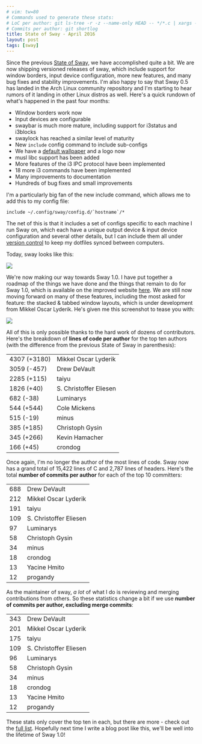 ```yaml
---
# vim: tw=80
# Commands used to generate these stats:
# LoC per author: git ls-tree -r -z --name-only HEAD -- */*.c | xargs -0 -n1 git blame --line-porcelain HEAD |grep  "^author "|sort|uniq -c|sort -nr
# Commits per author: git shortlog
title: State of Sway - April 2016
layout: post
tags: [sway]
---
```


Since the previous [State of Sway](/2015/12/20/State-of-sway.html), we have
accomplished quite a bit. We are now shipping versioned releases of sway, which
include support for window borders, input device configuration, more new
features, and many bug fixes and stability improvements. I'm also happy to say
that Sway 0.5 has landed in the Arch Linux community repository and I'm starting
to hear rumors of it landing in other Linux distros as well. Here's a quick
rundown of what's happened in the past four months:

* Window borders work now
* Input devices are configurable
* swaybar is much more mature, including support for i3status and i3blocks
* swaylock has reached a similar level of maturity
* New `include` config command to include sub-configs
* We have a [default wallpaper](https://github.com/SirCmpwn/sway/blob/master/assets/Sway_Wallpaper_Blue_1920x1080.png) and a logo now
* musl libc support has been added
* More features of the i3 IPC protocol have been implemented
* 18 more i3 commands have been implemented
* Many improvements to documentation
* Hundreds of bug fixes and small improvements

I'm a particularly big fan of the new include command, which allows me to add
this to my config file:

    include ~/.config/sway/config.d/`hostname`/*

The net of this is that it includes a set of configs specific to each machine I
run Sway on, which each have a unique output device & input device configuration
and several other details, but I can include them all under
[version control](https://gogs.sr.ht/SirCmpwn/dotfiles) to keep my dotfiles
synced between computers.

Today, sway looks like this:

[![](https://sr.ht/me1j.png)](https://sr.ht/me1j.png)

We're now making our way towards Sway 1.0. I have put together a roadmap of the
things we have done and the things that remain to do for Sway 1.0, which is
available on the improved website [here](http://swaywm.org/roadmap). We are
still now moving forward on many of these features, including the most asked for
feature: the stacked & tabbed window layouts, which is under development from
Mikkel Oscar Lyderik. He's given me this screenshot to tease you with:

![](https://sr.ht/0CkR.png)

All of this is only possible thanks to the hard work of dozens of contributors.
Here's the breakdown of **lines of code per author** for the top ten authors
(with the difference from the previous State of Sway in parenthesis):

<table class="table">
    <tbody>
        <tr><td>4307 (+3180)</td><td>Mikkel Oscar Lyderik</td></tr>
        <tr><td>3059 (-457)</td><td>Drew DeVault</td></tr>
        <tr><td>2285 (+115)</td><td>taiyu</td></tr>
        <tr><td>1826 (+40)</td><td>S. Christoffer Eliesen</td></tr>
        <tr><td>682 (-38)</td><td>Luminarys</td></tr>
        <tr><td>544 (+544)</td><td>Cole Mickens</td></tr>
        <tr><td>515 (-19)</td><td>minus</td></tr>
        <tr><td>385 (+185)</td><td>Christoph Gysin</td></tr>
        <tr><td>345 (+266)</td><td>Kevin Hamacher</td></tr>
        <tr><td>166 (+45)</td><td>crondog</td></tr>
    </tbody>
</table>

Once again, I'm no longer the author of the most lines of code. Sway now
has a grand total of 15,422 lines of C and 2,787 lines of headers. Here's the
total **number of commits per author** for each of the top 10
committers:

<table class="table">
    <tbody>
        <tr><td>688</td><td> Drew DeVault</td></tr>
        <tr><td>212</td><td> Mikkel Oscar Lyderik</td></tr>
        <tr><td>191</td><td> taiyu</td></tr>
        <tr><td>109</td><td> S. Christoffer Eliesen</td></tr>
        <tr><td>97</td><td> Luminarys</td></tr>
        <tr><td>58</td><td> Christoph Gysin</td></tr>
        <tr><td>34</td><td> minus</td></tr>
        <tr><td>18</td><td> crondog</td></tr>
        <tr><td>13</td><td> Yacine Hmito</td></tr>
        <tr><td>12</td><td> progandy</td></tr>
    </tbody>
</table>

As the maintainer of sway, *a lot* of what I do is reviewing and merging
contributions from others. So these statistics change a bit if we use **number
of commits per author, excluding merge commits**:

<table class="table">
    <tbody>
        <tr><td>343</td><td> Drew DeVault</td></tr>
        <tr><td>201</td><td> Mikkel Oscar Lyderik</td></tr>
        <tr><td>175</td><td> taiyu</td></tr>
        <tr><td>109</td><td> S. Christoffer Eliesen</td></tr>
        <tr><td>96</td><td> Luminarys</td></tr>
        <tr><td>58</td><td> Christoph Gysin</td></tr>
        <tr><td>34</td><td> minus</td></tr>
        <tr><td>18</td><td> crondog</td></tr>
        <tr><td>13</td><td> Yacine Hmito</td></tr>
        <tr><td>12</td><td> progandy</td></tr>
    </tbody>
</table>

These stats only cover the top ten in each, but there are more - check out the
[full list](https://github.com/SirCmpwn/sway/graphs/contributors). Hopefully
next time I write a blog post like this, we'll be well into the lifetime of Sway
1.0!
